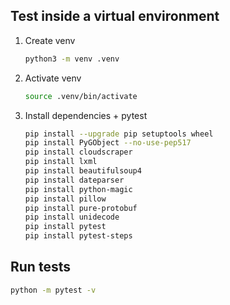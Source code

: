 ## Test inside a virtual environment

1. Create venv

    ```bash
    python3 -m venv .venv
    ```

2. Activate venv

    ```bash
    source .venv/bin/activate
    ```

3. Install dependencies + pytest

    ```bash
    pip install --upgrade pip setuptools wheel
    pip install PyGObject --no-use-pep517
    pip install cloudscraper
    pip install lxml
    pip install beautifulsoup4
    pip install dateparser
    pip install python-magic
    pip install pillow
    pip install pure-protobuf
    pip install unidecode
    pip install pytest
    pip install pytest-steps
    ```

## Run tests

```bash
python -m pytest -v
```
